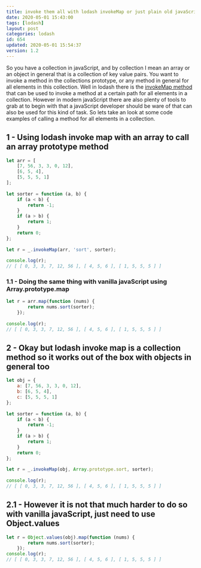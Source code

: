 ```yaml
---
title: invoke them all with lodash invokeMap or just plain old javaScript
date: 2020-05-01 15:43:00
tags: [lodash]
layout: post
categories: lodash
id: 654
updated: 2020-05-01 15:54:37
version: 1.2
---
```


So you have a collection in javaScript, and by collection I mean an array or an object in general that is a collection of key value pairs. You want to invoke a method in the collections prototype, or any method in general for all elements in this collection. Well in lodash there is the [invokeMap method](https://lodash.com/docs/4.17.15#invokeMap) that can be used to invoke a method at a certain path for all elements in a collection. However in modern javaScript there are also plenty of tools to grab at to begin with that a javaScript developer should be ware of that can also be used for this kind of task. So lets take an look at some code examples of calling a method for all elements in a collection.

<!-- more -->

## 1 - Using lodash invoke map with an array to call an array prototype method

```js
let arr = [
    [7, 56, 3, 3, 0, 12],
    [6, 5, 4],
    [5, 5, 5, 1]
];
 
let sorter = function (a, b) {
    if (a < b) {
        return -1;
    }
    if (a > b) {
        return 1;
    }
    return 0;
};
 
let r = _.invokeMap(arr, 'sort', sorter);
 
console.log(r);
// [ [ 0, 3, 3, 7, 12, 56 ], [ 4, 5, 6 ], [ 1, 5, 5, 5 ] ]
```

### 1.1 - Doing the same thing with vanilla javaScript using Array.prototype.map

```js
let r = arr.map(function (nums) {
        return nums.sort(sorter);
    });
 
console.log(r);
// [ [ 0, 3, 3, 7, 12, 56 ], [ 4, 5, 6 ], [ 1, 5, 5, 5 ] ]
```

## 2 - Okay but lodash invoke map is a collection method so it works out of the box with objects in general too

```js
let obj = {
    a: [7, 56, 3, 3, 0, 12],
    b: [6, 5, 4],
    c: [5, 5, 5, 1]
};
 
let sorter = function (a, b) {
    if (a < b) {
        return -1;
    }
    if (a > b) {
        return 1;
    }
    return 0;
};
 
let r = _.invokeMap(obj, Array.prototype.sort, sorter);
 
console.log(r);
// [ [ 0, 3, 3, 7, 12, 56 ], [ 4, 5, 6 ], [ 1, 5, 5, 5 ] ]
```

## 2.1 - However it is not that much harder to do so with vanilla javaScript, just need to use Object.values

```js
let r = Object.values(obj).map(function (nums) {
        return nums.sort(sorter);
    });
console.log(r);
// [ [ 0, 3, 3, 7, 12, 56 ], [ 4, 5, 6 ], [ 1, 5, 5, 5 ] ]
```